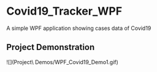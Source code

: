 # Covid19_Tracker_WPF
A simple WPF application showing cases data of Covid19


## Project Demonstration

![](Project\ Demos/WPF_Covid19_Demo1.gif)
